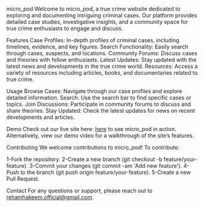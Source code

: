 micro_pod
Welcome to micro_pod, a true crime website dedicated to exploring and documenting intriguing criminal cases. Our platform provides detailed case studies, investigative insights, 
and a community space for true crime enthusiasts to engage and discuss.



Features
Case Profiles: In-depth profiles of criminal cases, including timelines, evidence, and key figures.
Search Functionality: Easily search through cases, suspects, and locations.
Community Forums: Discuss cases and theories with fellow enthusiasts.
Latest Updates: Stay updated with the latest news and developments in the true crime world.
Resources: Access a variety of resources including articles, books, and documentaries related to true crime.

Usage
Browse Cases: Navigate through our case profiles and explore detailed information.
Search: Use the search bar to find specific cases or topics.
Join Discussions: Participate in community forums to discuss and share theories.
Stay Updated: Check the latest updates for news on recent developments and articles.

Demo
Check out our live site here: <a href="https://rehamhkee.github.io/micro_pod/">here</a> to see micro_pod in action. Alternatively, view our demo video for a walkthrough of the site’s features.

Contributing
We welcome contributions to micro_pod! To contribute:

1-Fork the repository.
2-Create a new branch (git checkout -b feature/your-feature).
3-Commit your changes (git commit -am 'Add new feature').
4-Push to the branch (git push origin feature/your-feature).
5-Create a new Pull Request.

Contact
For any questions or support, please reach out to rehamhakeem.official@gmail.com.
